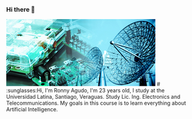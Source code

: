 ### Hi there 👋
<img src="https://github.com/RonnyAgudo/RonnyAgudo/blob/master/electronica-y-telecomunicaciones-panel_derecho.jpg" />
# :sunglasses:Hi, I'm Ronny Agudo, I'm 23 years old, I study at the Universidad Latina, Santiago, Veraguas. Study Lic. Ing. Electronics and Telecommunications. My goals in this course is to learn everything about Artificial Intelligence.
<!--
**RonnyAgudo/RonnyAgudo** is a ✨ _special_ ✨ repository because its `README.md` (this file) appears on your GitHub profile.
